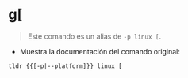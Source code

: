 # g[

> Este comando es un alias de `-p linux [`.

- Muestra la documentación del comando original:

`tldr {{[-p|--platform]}} linux [`
